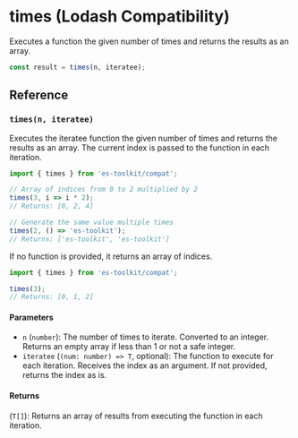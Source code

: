 # times (Lodash Compatibility)

Executes a function the given number of times and returns the results as an array.

```typescript
const result = times(n, iteratee);
```

## Reference

### `times(n, iteratee)`

Executes the iteratee function the given number of times and returns the results as an array. The current index is passed to the function in each iteration.

```typescript
import { times } from 'es-toolkit/compat';

// Array of indices from 0 to 2 multiplied by 2
times(3, i => i * 2);
// Returns: [0, 2, 4]

// Generate the same value multiple times
times(2, () => 'es-toolkit');
// Returns: ['es-toolkit', 'es-toolkit']
```

If no function is provided, it returns an array of indices.

```typescript
import { times } from 'es-toolkit/compat';

times(3);
// Returns: [0, 1, 2]
```

#### Parameters

- `n` (`number`): The number of times to iterate. Converted to an integer. Returns an empty array if less than 1 or not a safe integer.
- `iteratee` (`(num: number) => T`, optional): The function to execute for each iteration. Receives the index as an argument. If not provided, returns the index as is.

#### Returns

(`T[]`): Returns an array of results from executing the function in each iteration.
